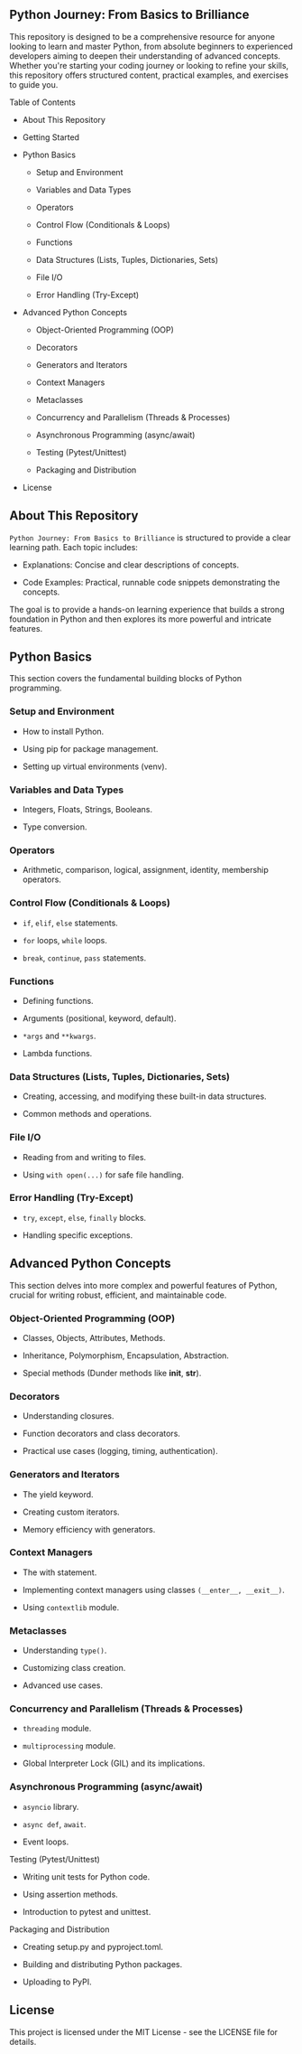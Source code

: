 ## Python Journey: From Basics to Brilliance
This repository is designed to be a comprehensive resource for anyone looking to learn and master Python, from absolute beginners to experienced developers aiming to deepen their understanding of advanced concepts. Whether you're starting your coding journey or looking to refine your skills, this repository offers structured content, practical examples, and exercises to guide you.

Table of Contents
+ About This Repository

+ Getting Started

+ Python Basics

  * Setup and Environment

  * Variables and Data Types

  * Operators

  * Control Flow (Conditionals & Loops)

  * Functions

  * Data Structures (Lists, Tuples, Dictionaries, Sets)

  * File I/O

  * Error Handling (Try-Except)

+ Advanced Python Concepts

  * Object-Oriented Programming (OOP)

  * Decorators

  * Generators and Iterators

  * Context Managers

  * Metaclasses

  * Concurrency and Parallelism (Threads & Processes)

  * Asynchronous Programming (async/await)

  * Testing (Pytest/Unittest)

  * Packaging and Distribution

+ License

## About This Repository
```Python Journey: From Basics to Brilliance``` is structured to provide a clear learning path. Each topic includes:

+ Explanations: Concise and clear descriptions of concepts.

+ Code Examples: Practical, runnable code snippets demonstrating the concepts.

The goal is to provide a hands-on learning experience that builds a strong foundation in Python and then explores its more powerful and intricate features.

## Python Basics
This section covers the fundamental building blocks of Python programming.

### Setup and Environment
+ How to install Python.

+ Using pip for package management.

+ Setting up virtual environments (venv).

### Variables and Data Types
+ Integers, Floats, Strings, Booleans.

+ Type conversion.

### Operators
+ Arithmetic, comparison, logical, assignment, identity, membership operators.

### Control Flow (Conditionals & Loops)
+ ```if```, ```elif```, ```else``` statements.

+ ```for``` loops, ```while``` loops.

+ ```break```, ```continue```, ```pass``` statements.

### Functions
+ Defining functions.

+ Arguments (positional, keyword, default).

+ ```*args``` and ```**kwargs```.

+ Lambda functions.

### Data Structures (Lists, Tuples, Dictionaries, Sets)
+ Creating, accessing, and modifying these built-in data structures.

+ Common methods and operations.

### File I/O
+ Reading from and writing to files.

+ Using ```with open(...)``` for safe file handling.

### Error Handling (Try-Except)
+ ```try```, ```except```, ```else```, ```finally``` blocks.

+ Handling specific exceptions.

## Advanced Python Concepts
This section delves into more complex and powerful features of Python, crucial for writing robust, efficient, and maintainable code.

### Object-Oriented Programming (OOP)
+ Classes, Objects, Attributes, Methods.

+ Inheritance, Polymorphism, Encapsulation, Abstraction.

+ Special methods (Dunder methods like __init__, __str__).

### Decorators
+ Understanding closures.

+ Function decorators and class decorators.

+ Practical use cases (logging, timing, authentication).

### Generators and Iterators
+ The yield keyword.

+ Creating custom iterators.

+ Memory efficiency with generators.

### Context Managers
+ The with statement.

+ Implementing context managers using classes ```(__enter__, __exit__)```.

+ Using ```contextlib``` module.

### Metaclasses
+ Understanding ```type()```.

+ Customizing class creation.

+ Advanced use cases.

### Concurrency and Parallelism (Threads & Processes)
+ ```threading``` module.

+ ```multiprocessing``` module.

+ Global Interpreter Lock (GIL) and its implications.

### Asynchronous Programming (async/await)
+ ```asyncio``` library.

+ ```async def```, ```await```.

+ Event loops.

Testing (Pytest/Unittest)
+ Writing unit tests for Python code.

+ Using assertion methods.

+ Introduction to pytest and unittest.

Packaging and Distribution
+ Creating setup.py and pyproject.toml.

+ Building and distributing Python packages.

+ Uploading to PyPI.

## License
This project is licensed under the MIT License - see the LICENSE file for details.


